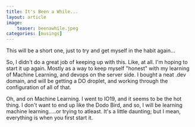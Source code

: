 ```yaml
---
title: It's Been a While...
layout: article
image:
    teaser: beenawhile.jpeg
categories: [musings]
---
```


This will be a short one, just to try and get myself in the habit again...

So, I didn't do a great job of keeping up with this.  Like, at all.  I'm hoping to start it up again.  Mostly as a way to keep myself "honest" with my learning of Machine Learning, and devops on the server side.  I bought a neat .dev domain, and will be getting a DO droplet, and working through the configuration of all of that.

Oh, and on Machine Learning. I went to IO19, and it seems to be the hot thing.  I don't want to end up like the Dodo Bird, and so, I will be learning machine learning.....or trying to atleast.  It's a little daunting; but I mean, everything is when you first start it.
